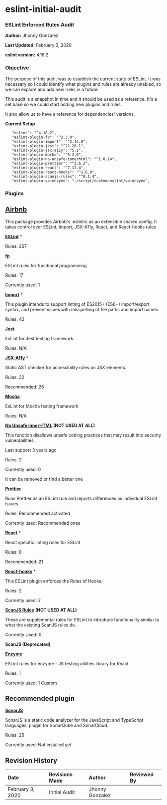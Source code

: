 # eslint-initial-audit

### ESLint Enforced Rules Audit

**Author:** Jhonny Gonzalez

**Last Updated:** February 3, 2020

**eslint version:** 4.18.2

### Objective

The purpose of this audit was to establish the current state of ESLint. It was necessary so I could identify what plugins and rules are already unabled, so we can explore and add new rules in a future.

This audit is a snapshot in time and it should be used as a reference. It's a set base so we could start adding new plugins and rules.

It also allow us to have a reference for dependencies' versions.

**Current Setup**

```text
   "eslint": "^4.18.2",
   "eslint-plugin-fp": "^2.3.0",
   "eslint-plugin-import": "^2.14.0",
   "eslint-plugin-jest": "^21.26.1",
   "eslint-plugin-jsx-a11y": "5.1",
   "eslint-plugin-mocha": "^5.2.0",
   "eslint-plugin-no-unsafe-innerhtml": "^1.0.14",
   "eslint-plugin-prettier": "^2.6.2",
   "eslint-plugin-react": "^7.12.4",
   "eslint-plugin-react-hooks": "^1.6.0",
   "eslint-plugin-scanjs-rules": "^0.1.4",
   "eslint-plugin-va-enzyme": "./script/custom-eslint/va-enzyme",
```

### Plugins

## [Airbnb](https://github.com/airbnb/javascript)

This package provides Airbnb's .eslintrc as an extensible shared config. It takes control over ESLint, Import, JSX-A11y, React, and React-hooks rules

[**ESLint**](https://eslint.org/docs/rules/) \*

Rules: 267

[**fp**](https://github.com/jfmengels/eslint-plugin-fp)

ESLint rules for functional programming

Rules: 17

Currently used: 1

[**Import**](https://github.com/benmosher/eslint-plugin-import) \*

This plugin intends to support linting of ES2015+ \(ES6+\) import/export syntax, and prevent issues with misspelling of file paths and import names.

Rules: 42

[**Jest**](https://github.com/jest-community/eslint-plugin-jest)

EsLint for Jest testing framework

Rules: N/A

[**JSX-A11y**](https://www.npmjs.com/package/eslint-plugin-jsx-a11y) \*

Static AST checker for accessibility rules on JSX elements.

Rules: 32

Recommended: 26

[**Mocha**](https://github.com/lo1tuma/eslint-plugin-mocha)

EsLint for Mocha testing framework

Rules: N/A

[**No Unsafe InnerHTML**](https://npm.taobao.org/package/eslint-plugin-no-unsafe-innerhtml) **\(NOT USED AT ALL\)**

This function disallows unsafe coding practices that may result into security vulnerabilities.

Last support 3 years ago

Rules: 2

Currently used: 0

It can be removed or find a better one

[**Prettier**](https://github.com/prettier/eslint-plugin-prettier)

Runs Prettier as an ESLint rule and reports differences as individual ESLint issues.

Rules: Recommended activated

Currently used: Recommended ones

[**React**](https://github.com/yannickcr/eslint-plugin-react) \*

React specific linting rules for ESLint

Rules: 8

Recommended: 21

[**React-hooks**](https://github.com/facebook/react/tree/master/packages/eslint-plugin-react-hooks) \*

This ESLint plugin enforces the Rules of Hooks.

Rules: 2

Currently used: 2

[**ScanJS Rules**](https://github.com/mozfreddyb/eslint-plugin-scanjs-rules) **\(NOT USED AT ALL\)**

These are supplemental rules for ESLint to introduce functionality similar to what the existing ScanJS rules do.

Currently Used: 0

**ScanJS \(Deprecated\)**

[**Enzyme**](https://github.com/giamir/eslint-plugin-enzyme)

ESLint rules for enzyme - JS testing utilities library for React

Rules: 1

Currently used: 1 Custom

## Recommended plugin

[**SonarJS**](https://github.com/SonarSource/eslint-plugin-sonarjs)

SonarJS is a static code analyzer for the JavaScript and TypeScript languages, plugin for SonarQube and SonarCloud.

Rules: 25

Currently used: Not installed yet

## Revision History

| Date | Revisions Made | Author | Reviewed By |
| :--- | :--- | :--- | :--- |
| February 3, 2020 | Initial Audit | Jhonny Gonzalez |  |

